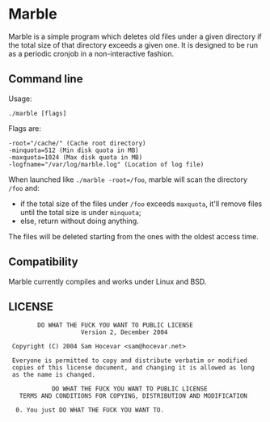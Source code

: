 # Marble
Marble is a simple program which deletes old files under a given directory if the total size of that directory exceeds a given one.
It is designed to be run as a periodic cronjob in a non-interactive fashion.

## Command line
Usage:  

```./marble [flags]```

Flags are:

```
-root="/cache/" (Cache root directory)
-minquota=512 (Min disk quota in MB)
-maxquota=1024 (Max disk quota in MB)
-logfname="/var/log/marble.log" (Location of log file)
```

When launched like `./marble -root=/foo`, marble will scan the directory `/foo` and:  
* if the total size of the files under `/foo` exceeds `maxquota`, it'll remove files until the total size is under `minquota`;  
* else, return without doing anything.

The files will be deleted starting from the ones with the oldest access time.

## Compatibility
Marble currently compiles and works under Linux and BSD.

## LICENSE
```
        DO WHAT THE FUCK YOU WANT TO PUBLIC LICENSE 
                    Version 2, December 2004 

 Copyright (C) 2004 Sam Hocevar <sam@hocevar.net> 

 Everyone is permitted to copy and distribute verbatim or modified 
 copies of this license document, and changing it is allowed as long 
 as the name is changed. 

            DO WHAT THE FUCK YOU WANT TO PUBLIC LICENSE 
   TERMS AND CONDITIONS FOR COPYING, DISTRIBUTION AND MODIFICATION 

  0. You just DO WHAT THE FUCK YOU WANT TO.
  ```
